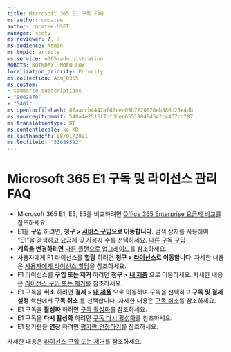 ```yaml
---
title: Microsoft 365 E1 구독 FAQ
ms.author: cmcatee
author: cmcatee-MSFT
manager: scotv
ms.reviewer: ?, ?
ms.audience: Admin
ms.topic: article
ms.service: o365-administration
ROBOTS: NOINDEX, NOFOLLOW
localization_priority: Priority
ms.collection: Adm_O365
ms.custom:
- commerce_subscriptions
- "9002870"
- "5407"
ms.openlocfilehash: 07aaccb4442afd2eea09b7220676eb586d25e4db
ms.sourcegitcommit: 540a4e2515f7cfddee65519046454fc4437cd287
ms.translationtype: HT
ms.contentlocale: ko-KR
ms.lasthandoff: 08/01/2021
ms.locfileid: "53689592"
---
```

# <a name="microsoft-365-e1-subscription-and-license-management-faq"></a>Microsoft 365 E1 구독 및 라이선스 관리 FAQ

- Microsoft 365 E1, E3, E5를 비교하려면 [Office 365 Enterprise 요금제 비교](https://www.microsoft.com/microsoft-365/business/compare-more-office-365-for-business-plans)를 참조하세요.
- E1을 **구입** 하려면, **청구 > [서비스 구입](https://go.microsoft.com/fwlink/p/?linkid=868433)으로 이동합니다**. 검색 상자를 사용하여 "E1"을 검색하고 요금제 및 사용자 수를 선택하세요. [다른 구독 구입](https://docs.microsoft.com/microsoft-365/commerce/try-or-buy-microsoft-365#buy-a-different-subscription)
- **계획을 변경하려면** [다른 플랜으로 업그레이드](https://docs.microsoft.com/microsoft-365/commerce/subscriptions/upgrade-to-different-plan)를 참조하세요.
- 사용자에게 F1 라이선스를 **할당** 하려면 **청구 > [라이선스](https://go.microsoft.com/fwlink/p/?linkid=842264)로 이동합니다**. 자세한 내용은 [사용자에게 라이선스 할당](https://docs.microsoft.com/microsoft-365/admin/manage/assign-licenses-to-users)을 참조하세요.
- F1 라이선스를 **구입 또는 제거** 하려면 **청구 > [내 제품](https://go.microsoft.com/fwlink/p/?linkid=842054)** 으로 이동하세요. 자세한 내용은 [라이선스 구입 또는 제거](https://docs.microsoft.com/microsoft-365/commerce/licenses/buy-licenses)를 참조하세요.
- E1 구독을 **취소** 하려면 **결제 > [내 제품](https://go.microsoft.com/fwlink/p/?linkid=842054)** 으로 이동하여 구독을 선택하고 **구독 및 결제 설정** 섹션에서 **구독 취소** 를 선택합니다. 자세한 내용은 [구독 취소](https://docs.microsoft.com/microsoft-365/commerce/subscriptions/cancel-your-subscription)를 참조하세요.
- E1 구독을 **활성화** 하려면 [구독 활성화](https://docs.microsoft.com/alchemyinsights/activate-your-office-365-subscription)를 참조하세요.
- E1 구독을 **다시 활성화** 하려면 [구독 다시 활성화](https://docs.microsoft.com/alchemyinsights/reactivate-your-subscription)를 참조하세요.
- E1 평가판을 **연장** 하려면 [평가판 연장하기](https://docs.microsoft.com/microsoft-365/commerce/extend-your-trial)를 참조하세요.

자세한 내용은 [라이선스 구입 또는 제거](https://docs.microsoft.com/microsoft-365/commerce/licenses/buy-licenses)를 참조하세요.